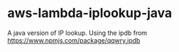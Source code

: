 # aws-lambda-iplookup-java
A java version of IP lookup. Using the ipdb from https://www.npmjs.com/package/qqwry.ipdb

